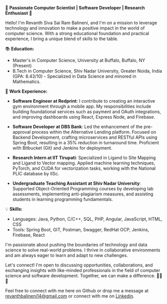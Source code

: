 🚀 **Passionate Computer Scientist | Software Developer | Research Enthusiast** 🧬

Hello! I'm Revanth Siva Sai Ram Balineni, and I'm on a mission to leverage technology and innovation to make a positive impact in the world of computer science. With a strong educational foundation and practical experience, I bring a unique blend of skills to the table.

📚 **Education:**
- Master's in Computer Science, University at Buffalo, Buffalo, NY (Present)
- B.Tech in Computer Science, Shiv Nadar University, Greater Noida, India (GPA: 8.43/10) - Specialized in Data Science and minored in Mathematics.

💼 **Work Experience:**
- **Software Engineer at Redprint**: I contribute to creating an interactive gym environment through a mobile app. My responsibilities include building foundational services such as payment and OAuth integrations, and improving dashboards using React, Express Node, and Firebase.
  
- **Software Developer at DBS Bank**: Led the enhancement of the pre-approval process within the Alternative Lending platform. Focused on Backend Development, crafting microservices and RESTful APIs using Spring Boot, resulting in a 35% reduction in turnaround time. Proficient with Bitbucket (Git) and Jenkins for deployment.

- **Research Intern at IIT Tirupati**: Specialized in Ligand to Site Mapping and Ligand to Vector mapping. Applied machine learning techniques, PyTorch, and CUDA for vectorization tasks, working with the National PLIC database by IISc.

- **Undergraduate Teaching Assistant at Shiv Nadar University**: Supported Object-Oriented Programming courses by developing lab assessments, implementing anti-plagiarism measures, and assisting students in learning programming fundamentals.

💡 **Skills:**
- Languages: Java, Python, C/C++, SQL, PHP, Angular, JavaScript, HTML, CSS
- Tools: Spring Boot, GIT, Postman, Swagger, RedHat OCP, Jenkins, Firebase, React

I'm passionate about pushing the boundaries of technology and data science to solve real-world problems. I thrive in collaborative environments and am always eager to learn and adapt to new challenges.

Let's connect! I'm open to discussing opportunities, collaborations, and exchanging insights with like-minded professionals in the field of computer science and software development. Together, we can make a difference. 👨‍💻🌟

Feel free to connect with me here on Github or drop me a message at revanthbalineni14@gmail.com or connect with me on [Linkedin](https://www.linkedin.com/in/revanthb14/).
